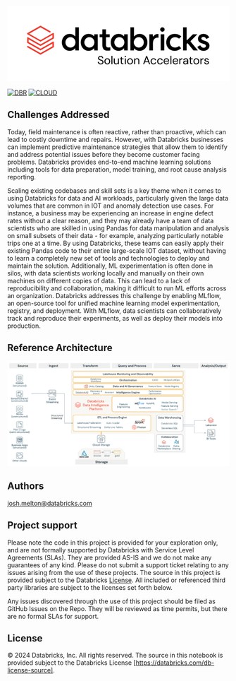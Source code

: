 <img src=https://raw.githubusercontent.com/databricks-industry-solutions/.github/main/profile/solacc_logo.png width="600px">

[![DBR](https://img.shields.io/badge/DBR-14.3ML-red?logo=databricks&style=for-the-badge)](https://docs.databricks.com/release-notes/runtime/14.3lts-ml.html)
[![CLOUD](https://img.shields.io/badge/CLOUD-ALL-blue?logo=googlecloud&style=for-the-badge)](https://databricks.com/try-databricks)

## Challenges Addressed
Today, field maintenance is often reactive, rather than proactive, which can lead to costly downtime and repairs. However, with Databricks businesses can implement predictive maintenance strategies that allow them to identify and address potential issues before they become customer facing problems. Databricks provides end-to-end machine learning solutions including tools for data preparation, model training, and root cause analysis reporting. 

Scaling existing codebases and skill sets is a key theme when it comes to using Databricks for data and AI workloads, particularly given the large data volumes that are common in IOT and anomaly detection use cases. For instance, a business may be experiencing an increase in engine defect rates without a clear reason, and they may already have a team of data scientists who are skilled in using Pandas for data manipulation and analysis on small subsets of their data - for example, analyzing particularly notable trips one at a time. By using Databricks, these teams can easily apply their existing Pandas code to their entire large-scale IOT dataset, without having to learn a completely new set of tools and technologies to deploy and maintain the solution. Additionally, ML experimentation is often done in silos, with data scientists working locally and manually on their own machines on different copies of data. This can lead to a lack of reproducibility and collaboration, making it difficult to run ML efforts across an organization. Databricks addresses this challenge by enabling MLflow, an open-source tool for unified machine learning model experimentation, registry, and deployment. With MLflow, data scientists can collaboratively track and reproduce their experiments, as well as deploy their models into production.

## Reference Architecture
<img src='https://raw.githubusercontent.com/databricks-industry-solutions/iot_distributed_ml/master/images/reference_architecture.png?raw=true' width=800>

## Authors
josh.melton@databricks.com

## Project support 

Please note the code in this project is provided for your exploration only, and are not formally supported by Databricks with Service Level Agreements (SLAs). They are provided AS-IS and we do not make any guarantees of any kind. Please do not submit a support ticket relating to any issues arising from the use of these projects. The source in this project is provided subject to the Databricks [License](./LICENSE.md). All included or referenced third party libraries are subject to the licenses set forth below.

Any issues discovered through the use of this project should be filed as GitHub Issues on the Repo. They will be reviewed as time permits, but there are no formal SLAs for support. 

## License

&copy; 2024 Databricks, Inc. All rights reserved. The source in this notebook is provided subject to the Databricks License [https://databricks.com/db-license-source].
